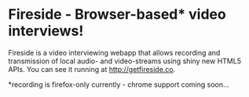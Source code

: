 Fireside - Browser-based* video interviews!
=======================================

Fireside is a video interviewing webapp that allows recording and transmission of local audio- and video-streams using shiny new HTML5 APIs. You can see it running at http://getfireside.co.

*recording is firefox-only currently - chrome support coming soon...


